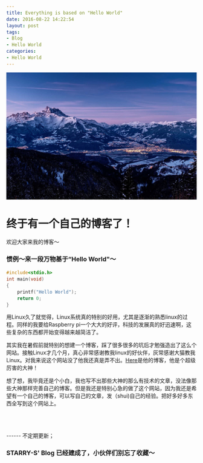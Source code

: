 ```yaml
---
title: Everything is based on "Hello World"
date: 2016-08-22 14:22:54
layout: post
tags:
- Blog
- Hello World
categories:
- Hello World
---
```

![](images/image.jpg)

<!--more-->


# 终于有一个自己的博客了！

欢迎大家来我的博客～


### 惯例～来一段万物基于“Hello World"～
``` c
#include<stdio.h>
int main(void)
{
    printf("Hello World");
    return 0;
}

```

用Linux久了就觉得，Linux系统真的特别的好用，尤其是逐渐的熟悉linux的过程。同样的我要给Raspberry pi一个大大的好评，科技的发展真的好迅速啊，这些复杂的东西都开始变得越来越简洁了。

其实我在暑假前就特别的想建一个博客，踩了很多很多的坑后才勉强造出了这么个网站。接触Linux才几个月，真心非常感谢教我linux的好伙伴，灰常感谢大猫教我Linux。对我来说这个网站没了他我还真是弄不出。[Here](http://alynx.xyz)是他的博客，他是个超级厉害的大神！

想了想，我毕竟还是个小白，我也写不出那些大神的那么有技术的文章，没法像那些大神那样完善自己的博客。但是我还是特别心急的做了这个网站，因为我还是希望有一个自己的博客，可以写自己的文章，发（shui)自己的经验。把好多好多东西全写到这个网站上。
<br/>

<br/>
<br/>
<br/>
------     不定期更新；

### STARRY-S' Blog 已经建成了，小伙伴们别忘了收藏～

<br/>

<br/>
